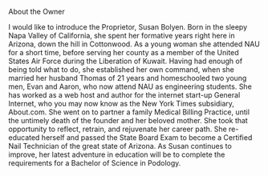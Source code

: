 ---
---
About the Owner

I would like to introduce the Proprietor, Susan Bolyen. Born in the sleepy Napa Valley of California, she spent her formative years right here in Arizona, down the hill in Cottonwood. As a young woman she attended NAU for a short time, before serving her county as a member of the United States Air Force during the Liberation of Kuwait. Having had enough of being told what to do, she established her own command, when she married her husband Thomas of 21 years and homeschooled two young men, Evan and Aaron, who now attend NAU as engineering students. She has worked as a web host and author for the internet start-up General Internet, who you may now know as the New York Times subsidiary, About.com.  She went on to partner a family Medical Billing Practice, until the untimely death of the founder and her beloved mother. She took that opportunity to reflect, retrain, and rejuvenate her career path. She re-educated herself and passed the State Board Exam to become a Certified Nail Technician of the great state of Arizona.  As Susan continues to improve, her latest adventure in education will be to complete the requirements for a Bachelor of Science in Podology.  
